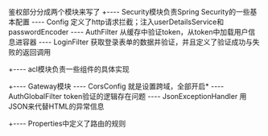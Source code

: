 鉴权部分分成两个模块来写了
+---- Security模块负责Spring Security的一些基本配置
---- Config
定义了http请求拦截；注入userDetailsService和passwordEncoder
---- AuthFilter
从缓存中验证token，从token中加载用户信息进容器
---- LoginFilter
获取登录表单的数据并验证，并且定义了验证成功与失败的返回调用


+---- acl模块负责一些组件的具体实现




+---- Gateway模块
    ---- CorsConfig 就是设置跨域，全部开启*
    ---- AuthGlobalFilter token验证的逻辑存在问题
    ---- JsonExceptionHandler 用JSON来代替HTML的异常信息

+---- Properties中定义了路由的规则